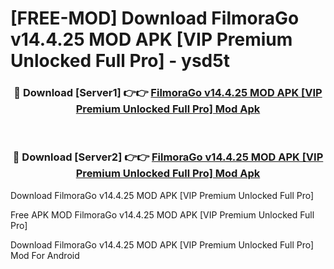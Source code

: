 # [FREE-MOD] Download FilmoraGo v14.4.25 MOD APK [VIP Premium Unlocked Full Pro] - ysd5t


<div align="center">
<h3>🔴 Download [Server1] 👉👉 <a href="https://apk-comot.site?title=FilmoraGo_v14.4.25_MOD_APK_[VIP_Premium_Unlocked_Full_Pro]">FilmoraGo v14.4.25 MOD APK [VIP Premium Unlocked Full Pro] Mod Apk</a></h3><br>

<h3>🔴 Download [Server2] 👉👉 <a href="https://apk-comot.site?title=FilmoraGo_v14.4.25_MOD_APK_[VIP_Premium_Unlocked_Full_Pro]">FilmoraGo v14.4.25 MOD APK [VIP Premium Unlocked Full Pro] Mod Apk</a></h3>
</div>



Download FilmoraGo v14.4.25 MOD APK [VIP Premium Unlocked Full Pro] 

Free APK MOD FilmoraGo v14.4.25 MOD APK [VIP Premium Unlocked Full Pro] 

Download FilmoraGo v14.4.25 MOD APK [VIP Premium Unlocked Full Pro] Mod For Android
